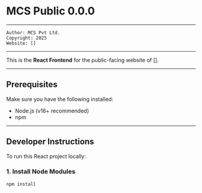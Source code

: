 # MCS Public 0.0.0
---

    Author: MCS Pvt Ltd.  
    Copyright: 2025  
    Website: []

---

This is the **React Frontend** for the public-facing website of [].

---

##  Prerequisites

Make sure you have the following installed:

- Node.js (v16+ recommended)
- npm

---

##  Developer Instructions

To run this React project locally:

### 1. Install Node Modules

```bash
npm install
